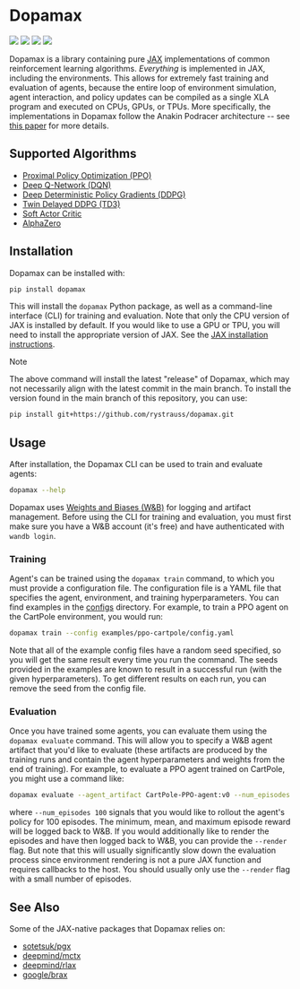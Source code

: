 [1]: https://github.com/google/jax

[2]: https://arxiv.org/abs/2104.06272

# Dopamax

<p>
       <a href="https://pypi.python.org/pypi/dopamax">
        <img src="https://img.shields.io/pypi/pyversions/dopamax.svg" /></a>
       <a href= "https://badge.fury.io/py/dopamax">
        <img src="https://badge.fury.io/py/dopamax.svg" /></a>
       <a href= "https://github.com/rystrau/dopamax/blob/master/LICENSE.md">
        <img src="https://img.shields.io/badge/license-MIT-blue.svg" /></a>
       <a href= "https://github.com/psf/black">
        <img src="https://img.shields.io/badge/code%20style-black-000000.svg" /></a>
</p>

Dopamax is a library containing pure [JAX][1] implementations of common reinforcement learning algorithms. _Everything_
is implemented in JAX, including the environments. This allows for extremely fast training and evaluation of agents,
because the entire loop of environment simulation, agent interaction, and policy updates can be compiled as a single
XLA program and executed on CPUs, GPUs, or TPUs. More specifically, the implementations in Dopamax follow the
Anakin Podracer architecture -- see [this paper][2] for more details.

## Supported Algorithms

- [Proximal Policy Optimization (PPO)](dopamax/agents/anakin/ppo.py)
- [Deep Q-Network (DQN)](dopamax/agents/anakin/dqn.py)
- [Deep Deterministic Policy Gradients (DDPG)](dopamax/agents/anakin/ddpg.py)
- [Twin Delayed DDPG (TD3)](dopamax/agents/anakin/ddpg.py)
- [Soft Actor Critic](dopamax/agents/anakin/sac.py)
- [AlphaZero](dopamax/agents/anakin/alphazero.py)

## Installation

Dopamax can be installed with:

```bash
pip install dopamax
```

This will install the `dopamax` Python package, as well as a command-line interface (CLI) for training and evaluation.
Note that only the CPU version of JAX is installed by default. If you would like to use a GPU or TPU, you will need to
install the appropriate version of JAX. See the
[JAX installation instructions](https://github.com/google/jax#installation).

> [!NOTE]  
> The above command will install the latest "release" of Dopamax, which may not necessarily align with the latest
> commit in the main branch. To install the version found in the main branch of this repository, you can use:
> ```bash
> pip install git+https://github.com/rystrauss/dopamax.git
> ```

## Usage

After installation, the Dopamax CLI can be used to train and evaluate agents:

```bash
dopamax --help
```

Dopamax uses [Weights and Biases (W&B)](https://wandb.ai/site) for logging and artifact management. Before using the CLI
for training and evaluation, you must first make sure you have a W&B account (it's free) and have authenticated
with `wandb login`.

### Training

Agent's can be trained using the `dopamax train` command, to which you must provide a configuration file. The
configuration file is a YAML file that specifies the agent, environment, and training hyperparameters. You can find
examples in the [configs](configs) directory. For example, to train a PPO agent on the CartPole environment, you would
run:

```bash
dopamax train --config examples/ppo-cartpole/config.yaml
```

Note that all of the example config files have a random seed specified, so you will get the same result every time you
run the command. The seeds provided in the examples are known to result in a successful run (with the given
hyperparameters). To get different results on each run, you can remove the seed from the config file.

### Evaluation

Once you have trained some agents, you can evaluate them using the `dopamax evaluate` command. This will allow you to
specify a W&B agent artifact that you'd like to evaluate (these artifacts are produced by the training runs and
contain the agent hyperparameters and weights from the end of training). For example, to evaluate a PPO agent trained
on CartPole, you might use a command like:

```bash
dopamax evaluate --agent_artifact CartPole-PPO-agent:v0 --num_episodes 100
```

where `--num_episodes 100` signals that you would like to rollout the agent's policy for 100 episodes. The minimum,
mean, and maximum episode reward will be logged back to W&B. If you would additionally like to render the episodes and
have then logged back to W&B, you can provide the `--render` flag. But note that this will usually significantly slow
down the evaluation process since environment rendering is not a pure JAX function and requires callbacks to the host.
You should usually only use the `--render` flag with a small number of episodes.

## See Also

Some of the JAX-native packages that Dopamax relies on:
- [sotetsuk/pgx](https://github.com/sotetsuk/pgx)
- [deepmind/mctx](https://github.com/deepmind/mctx)
- [deepmind/rlax](https://github.com/deepmind/rlax)
- [google/brax](https://github.com/google/brax)
